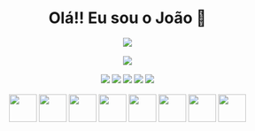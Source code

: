 <div align="center">
  <h1>Olá!! Eu sou o João 🧐</h1>
</div>

<div align="center">
  <a href="https://github.com/Joaoxxzy/">
    <img align="center" src="https://github-readme-stats.vercel.app/api?username=Joaoxxzy&theme=midnight-purple&show_icons=true" />
  </a><br>
  <a href="https://github.com/Joaoxxzy/">
    <br>
    <img align="center" src="https://github-readme-stats.vercel.app/api/top-langs/?username=Joaoxxzy&theme=midnight-purple&layout=compact" />
  </a>
 </div>
 <br>
 <div align="center">
  <a href="https://api.whatsapp.com/send?phone=5524999203432&text=" target="_blank"><img src="https://img.shields.io/badge/WhatsApp-25D366?style=for-the-badge&logo=whatsapp&logoColor=white" target="_blank"></a>
  <a href="https://www.instagram.com/fbr_joao/" target="_blank"><img src="https://img.shields.io/badge/Instagram-E4405F?style=for-the-badge&logo=instagram&logoColor=white" target="_blank"></a>
  <a href="https://www.linkedin.com/in/joaofbr1/" target="_blank"><img src="https://img.shields.io/badge/LinkedIn-0077B5?style=for-the-badge&logo=linkedin&logoColor=white" target="_blank"></a>
  <a href="mailto:joaopedrofbr1@gmail.com" target="_blank"><img src="https://img.shields.io/badge/Gmail-D14836?style=for-the-badge&logo=gmail&logoColor=white" target="_blank"></a>
  <a href="https://github.com/Joaoxxzy" target="_blank"><img src="https://img.shields.io/badge/GitHub-100000?style=for-the-badge&logo=github&logoColor=white" target="_blank"></a>
 </div>
 <br>
  <div align="center">
  <img height="50" width="50" src="https://cdn.jsdelivr.net/gh/devicons/devicon/icons/html5/html5-plain.svg"/>
  <img height="50" width="50" src="https://cdn.jsdelivr.net/gh/devicons/devicon/icons/css3/css3-plain.svg"/>
  <img height="50" width="50" src="https://cdn.jsdelivr.net/gh/devicons/devicon/icons/javascript/javascript-plain.svg"/>
  <img height="50" width="50" src="https://cdn.jsdelivr.net/gh/devicons/devicon/icons/github/github-original.svg"/>
  <img height="50" width="50" src="https://cdn.jsdelivr.net/gh/devicons/devicon/icons/mysql/mysql-original.svg"/>
  <img height="50" width="50" src="https://cdn.jsdelivr.net/gh/devicons/devicon/icons/bootstrap/bootstrap-plain.svg"/>
  <img height="50" width="50" src="https://cdn.jsdelivr.net/gh/devicons/devicon/icons/jquery/jquery-original.svg"/>
  <img height="50" width="50" src="https://cdn.jsdelivr.net/gh/devicons/devicon/icons/canva/canva-original.svg"/>
  </div>
